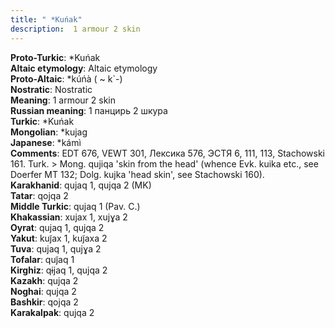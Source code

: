 ```yaml
---
title: " *Kuńak"
description:  1 armour 2 skin
---
```


<strong>Proto-Turkic</strong>:  *Kuńak<br>
<strong>Altaic etymology</strong>:  Altaic etymology<br>
<strong> Proto-Altaic</strong>:  *kúńà ( ~ k`-)<br>
<strong>Nostratic</strong>:  Nostratic<br>
<strong>Meaning</strong>:  1 armour 2 skin<br>
<strong>Russian meaning</strong>:  1 панцирь 2 шкура<br>
<strong>Turkic</strong>:  *Kuńak<br>
<strong>Mongolian</strong>:  *kujag<br>
<strong>Japanese</strong>:  *kámì<br>
<strong>Comments</strong>:  EDT 676, VEWT 301, Лексика 576, ЭСТЯ 6, 111, 113, Stachowski 161. Turk. > Mong. qujiqa 'skin from the head' (whence Evk. kuika etc., see Doerfer MT 132; Dolg. kujka 'head skin', see Stachowski 160).<br>
<strong>Karakhanid</strong>:  qujaq 1, qujqa 2 (MK)<br>
<strong>Tatar</strong>:  qojqa 2<br>
<strong>Middle Turkic</strong>:  qujaq 1 (Pav. C.)<br>
<strong>Khakassian</strong>:  xujax 1, xujɣa 2<br>
<strong>Oyrat</strong>:  qujaq 1, qujqa 2<br>
<strong>Yakut</strong>:  kuj̃ax 1, kuj̃axa 2<br>
<strong>Tuva</strong>:  qujaq 1, qujɣa 2<br>
<strong>Tofalar</strong>:  quj̃aq 1<br>
<strong>Kirghiz</strong>:  qɨjaq 1, qujqa 2<br>
<strong>Kazakh</strong>:  qujqa 2<br>
<strong>Noghai</strong>:  qujqa 2<br>
<strong>Bashkir</strong>:  qojqa 2<br>
<strong>Karakalpak</strong>:  qujqa 2<br>


